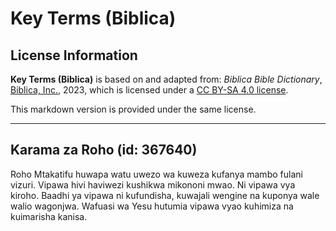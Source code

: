# Key Terms (Biblica)

## License Information

**Key Terms (Biblica)** is based on and adapted from: _Biblica Bible Dictionary_, [Biblica, Inc.](https://www.biblica.com/), 2023, which is licensed under a [CC BY-SA 4.0 license](https://creativecommons.org/licenses/by-sa/4.0/legalcode.en).

This markdown version is provided under the same license.



--------------------------------

## Karama za Roho (id: 367640)

Roho Mtakatifu huwapa watu uwezo wa kuweza kufanya mambo fulani vizuri. Vipawa hivi haviwezi kushikwa mikononi mwao. Ni vipawa vya kiroho. Baadhi ya vipawa ni kufundisha, kuwajali wengine na kuponya wale walio wagonjwa. Wafuasi wa Yesu hutumia vipawa vyao kuhimiza na kuimarisha kanisa.


